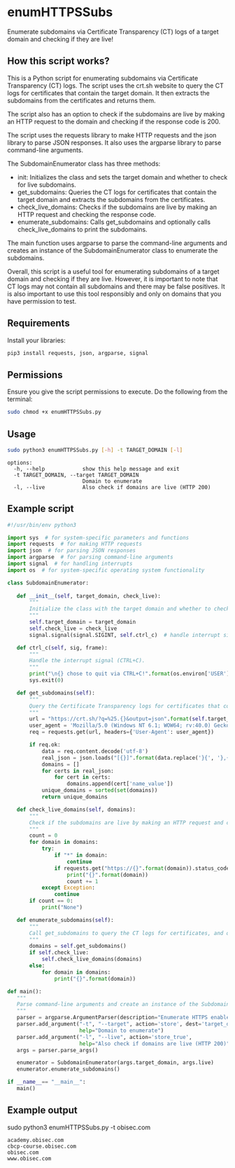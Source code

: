 # enumHTTPSSubs
Enumerate subdomains via Certificate Transparency (CT) logs of a target domain and checking if they are live!

## How this script works?

This is a Python script for enumerating subdomains via Certificate Transparency (CT) logs. The script uses the crt.sh website to query the CT logs for certificates that contain the target domain. It then extracts the subdomains from the certificates and returns them.

The script also has an option to check if the subdomains are live by making an HTTP request to the domain and checking if the response code is 200.

The script uses the requests library to make HTTP requests and the json library to parse JSON responses. It also uses the argparse library to parse command-line arguments.

The SubdomainEnumerator class has three methods:

- init: Initializes the class and sets the target domain and whether to check for live subdomains.
- get_subdomains: Queries the CT logs for certificates that contain the target domain and extracts the subdomains from the certificates.
- check_live_domains: Checks if the subdomains are live by making an HTTP request and checking the response code.
- enumerate_subdomains: Calls get_subdomains and optionally calls check_live_domains to print the subdomains.

The main function uses argparse to parse the command-line arguments and creates an instance of the SubdomainEnumerator class to enumerate the subdomains.

Overall, this script is a useful tool for enumerating subdomains of a target domain and checking if they are live. However, it is important to note that CT logs may not contain all subdomains and there may be false positives. It is also important to use this tool responsibly and only on domains that you have permission to test.

## Requirements

Install your libraries:
```bash
pip3 install requests, json, argparse, signal
```

## Permissions

Ensure you give the script permissions to execute. Do the following from the terminal:
```bash
sudo chmod +x enumHTTPSSubs.py
```

## Usage
```bash
sudo python3 enumHTTPSSubs.py [-h] -t TARGET_DOMAIN [-l]
```
```
options:
  -h, --help            show this help message and exit
  -t TARGET_DOMAIN, --target TARGET_DOMAIN
                        Domain to enumerate
  -l, --live            Also check if domains are live (HTTP 200)
  ```
 
 ## Example script
 ```python
 #!/usr/bin/env python3

import sys  # for system-specific parameters and functions
import requests  # for making HTTP requests
import json  # for parsing JSON responses
import argparse  # for parsing command-line arguments
import signal  # for handling interrupts
import os  # for system-specific operating system functionality

class SubdomainEnumerator:
    
    def __init__(self, target_domain, check_live):
        """
        Initialize the class with the target domain and whether to check for live subdomains.
        """
        self.target_domain = target_domain
        self.check_live = check_live
        signal.signal(signal.SIGINT, self.ctrl_c)  # handle interrupt signal

    def ctrl_c(self, sig, frame):
        """
        Handle the interrupt signal (CTRL+C).
        """
        print("\n{} chose to quit via CTRL+C!".format(os.environ['USER']))
        sys.exit(0)

    def get_subdomains(self):
        """
        Query the Certificate Transparency logs for certificates that contain the target domain and extract the subdomains from the certificates.
        """
        url = "https://crt.sh/?q=%25.{}&output=json".format(self.target_domain)
        user_agent = 'Mozilla/5.0 (Windows NT 6.1; WOW64; rv:40.0) Gecko/20100101 Firefox/40.1'
        req = requests.get(url, headers={'User-Agent': user_agent})

        if req.ok:
            data = req.content.decode('utf-8')
            real_json = json.loads("[{}]".format(data.replace('}{', '},{')))
            domains = []
            for certs in real_json:
                for cert in certs:
                    domains.append(cert['name_value'])
            unique_domains = sorted(set(domains))
            return unique_domains

    def check_live_domains(self, domains):
        """
        Check if the subdomains are live by making an HTTP request and checking the response code.
        """
        count = 0
        for domain in domains:
            try:
                if "*" in domain:
                    continue
                if requests.get("https://{}".format(domain)).status_code == 200:
                    print("{}".format(domain))
                    count += 1
            except Exception:
                continue
        if count == 0:
            print("None")

    def enumerate_subdomains(self):
        """
        Call get_subdomains to query the CT logs for certificates, and optionally call check_live_domains to check if the subdomains are live.
        """
        domains = self.get_subdomains()
        if self.check_live:
            self.check_live_domains(domains)
        else:
            for domain in domains:
                print("{}".format(domain))

def main():
    """
    Parse command-line arguments and create an instance of the SubdomainEnumerator class to enumerate the subdomains.
    """
    parser = argparse.ArgumentParser(description="Enumerate HTTPS enabled subdomains via Certificate Transparency")
    parser.add_argument("-t", "--target", action='store', dest='target_domain', required=True,  
                        help="Domain to enumerate")
    parser.add_argument("-l", "--live", action='store_true',  
                        help="Also check if domains are live (HTTP 200)")
    args = parser.parse_args()

    enumerator = SubdomainEnumerator(args.target_domain, args.live)
    enumerator.enumerate_subdomains()

if __name__== "__main__":
    main()
 ```

## Example output
sudo python3 enumHTTPSSubs.py -t obisec.com  
```
academy.obisec.com
cbcp-course.obisec.com
obisec.com
www.obisec.com
```

